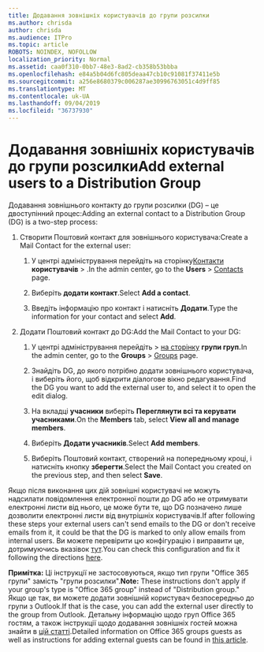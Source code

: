 ```yaml
---
title: Додавання зовнішніх користувачів до групи розсилки
ms.author: chrisda
author: chrisda
ms.audience: ITPro
ms.topic: article
ROBOTS: NOINDEX, NOFOLLOW
localization_priority: Normal
ms.assetid: caa0f310-0bb7-48e3-8ad2-cb358b53bbba
ms.openlocfilehash: e84a5b04d6fc805deaa47cb10c91081f37411e5b
ms.sourcegitcommit: a256e8680379c006287ae30996763051c4d9ff85
ms.translationtype: MT
ms.contentlocale: uk-UA
ms.lasthandoff: 09/04/2019
ms.locfileid: "36737930"
---
```

# <a name="add-external-users-to-a-distribution-group"></a><span data-ttu-id="ddc20-102">Додавання зовнішніх користувачів до групи розсилки</span><span class="sxs-lookup"><span data-stu-id="ddc20-102">Add external users to a Distribution Group</span></span>

<span data-ttu-id="ddc20-103">Додавання зовнішнього контакту до групи розсилки (DG) – це двоступінний процес:</span><span class="sxs-lookup"><span data-stu-id="ddc20-103">Adding an external contact to a Distribution Group (DG) is a two-step process:</span></span>
  
1. <span data-ttu-id="ddc20-104">Створити Поштовий контакт для зовнішнього користувача:</span><span class="sxs-lookup"><span data-stu-id="ddc20-104">Create a Mail Contact for the external user:</span></span>
    
    1. <span data-ttu-id="ddc20-105">У центрі адміністрування перейдіть на сторінку[Контакти](https://admin.microsoft.com/adminportal/home#/Contact) **користувачів** > .</span><span class="sxs-lookup"><span data-stu-id="ddc20-105">In the admin center, go to the **Users** > [Contacts](https://admin.microsoft.com/adminportal/home#/Contact) page.</span></span> 
    
    2. <span data-ttu-id="ddc20-106">Виберіть **додати контакт**.</span><span class="sxs-lookup"><span data-stu-id="ddc20-106">Select **Add a contact**.</span></span>
    
    3. <span data-ttu-id="ddc20-107">Введіть інформацію про контакт і натисніть **Додати**.</span><span class="sxs-lookup"><span data-stu-id="ddc20-107">Type the information for your contact and select **Add**.</span></span>
    
2. <span data-ttu-id="ddc20-108">Додати Поштовий контакт до DG:</span><span class="sxs-lookup"><span data-stu-id="ddc20-108">Add the Mail Contact to your DG:</span></span>
    
    1. <span data-ttu-id="ddc20-109">У центрі адміністрування перейдіть > [на сторінку](https://admin.microsoft.com/adminportal/home#/groups) **групи груп.**</span><span class="sxs-lookup"><span data-stu-id="ddc20-109">In the admin center, go to the **Groups** > [Groups](https://admin.microsoft.com/adminportal/home#/groups) page.</span></span> 
    
    2. <span data-ttu-id="ddc20-110">Знайдіть DG, до якого потрібно додати зовнішнього користувача, і виберіть його, щоб відкрити діалогове вікно редагування.</span><span class="sxs-lookup"><span data-stu-id="ddc20-110">Find the DG you want to add the external user to, and select it to open the edit dialog.</span></span>
    
    3. <span data-ttu-id="ddc20-111">На вкладці **учасники** виберіть **Переглянути всі та керувати учасниками**.</span><span class="sxs-lookup"><span data-stu-id="ddc20-111">On the **Members** tab, select **View all and manage members**.</span></span> 
    
    4. <span data-ttu-id="ddc20-112">Виберіть **Додати учасників**.</span><span class="sxs-lookup"><span data-stu-id="ddc20-112">Select **Add members**.</span></span>
    
    5. <span data-ttu-id="ddc20-113">Виберіть Поштовий контакт, створений на попередньому кроці, і натисніть кнопку **зберегти**.</span><span class="sxs-lookup"><span data-stu-id="ddc20-113">Select the Mail Contact you created on the previous step, and then select **Save**.</span></span>
    
<span data-ttu-id="ddc20-114">Якщо після виконання цих дій зовнішні користувачі не можуть надсилати повідомлення електронної пошти до DG або не отримувати електронні листи від нього, це може бути те, що DG позначено лише дозволити електронні листи від внутрішніх користувачів.</span><span class="sxs-lookup"><span data-stu-id="ddc20-114">If after following these steps your external users can't send emails to the DG or don't receive emails from it, it could be that the DG is marked to only allow emails from internal users.</span></span> <span data-ttu-id="ddc20-115">Ви можете перевірити цю конфігурацію і виправити це, дотримуючись вказівок [тут](https://docs.microsoft.com/exchange/mail-flow-best-practices/non-delivery-reports-in-exchange-online/fix-error-code-5-7-133-in-exchange-online).</span><span class="sxs-lookup"><span data-stu-id="ddc20-115">You can check this configuration and fix it following the directions [here](https://docs.microsoft.com/exchange/mail-flow-best-practices/non-delivery-reports-in-exchange-online/fix-error-code-5-7-133-in-exchange-online).</span></span>
  
 <span data-ttu-id="ddc20-116">**Примітка:** Ці інструкції не застосовуються, якщо тип групи "Office 365 групи" замість "групи розсилки".</span><span class="sxs-lookup"><span data-stu-id="ddc20-116">**Note:** These instructions don't apply if your group's type is "Office 365 group" instead of "Distribution group."</span></span> <span data-ttu-id="ddc20-117">Якщо це так, ви можете додати зовнішній користувач безпосередньо до групи з Outlook.</span><span class="sxs-lookup"><span data-stu-id="ddc20-117">If that is the case, you can add the external user directly to the group from Outlook.</span></span> <span data-ttu-id="ddc20-118">Детальну інформацію щодо груп Office 365 гостям, а також інструкції щодо додавання зовнішніх гостей можна знайти в [цій статті](https://support.office.com/article/Guest-access-in-Office-365-Groups-bfc7a840-868f-4fd6-a390-f347bf51aff6.aspx).</span><span class="sxs-lookup"><span data-stu-id="ddc20-118">Detailed information on Office 365 groups guests as well as instructions for adding external guests can be found in [this article](https://support.office.com/article/Guest-access-in-Office-365-Groups-bfc7a840-868f-4fd6-a390-f347bf51aff6.aspx).</span></span>
  